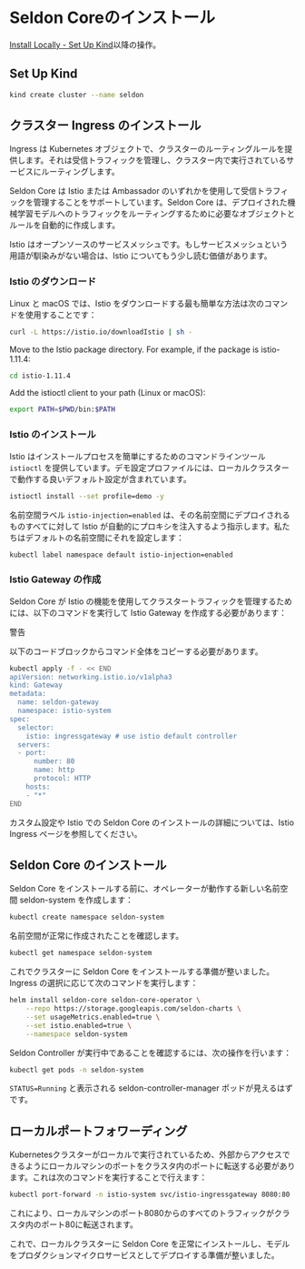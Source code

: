 # Seldon Coreのインストール

[Install Locally - Set Up Kind](https://docs.seldon.io/projects/seldon-core/en/latest/install/kind.html#set-up-kind)以降の操作。

## Set Up Kind

```bash
kind create cluster --name seldon
```

<!--
## Install Cluster Ingress

Ingress is a Kubernetes object that provides routing rules for your cluster. It manages the incomming traffic and routes it to the services running inside the cluster.

Seldon Core supports using either Istio or Ambassador to manage incomming traffic. Seldon Core automatically creates the objects and rules required to route traffic to your deployed machine learning models.

Istio is an open source service mesh. If the term service mesh is unfamiliar to you, it’s worth reading a little more about Istio.
-->

## クラスター Ingress のインストール

Ingress は Kubernetes オブジェクトで、クラスターのルーティングルールを提供します。それは受信トラフィックを管理し、クラスター内で実行されているサービスにルーティングします。

Seldon Core は Istio または Ambassador のいずれかを使用して受信トラフィックを管理することをサポートしています。Seldon Core は、デプロイされた機械学習モデルへのトラフィックをルーティングするために必要なオブジェクトとルールを自動的に作成します。

Istio はオープンソースのサービスメッシュです。もしサービスメッシュという用語が馴染みがない場合は、Istio についてもう少し読む価値があります。


<!--
### Download Istio

For Linux and macOS, the easiest way to download Istio is using the following command:
-->


### Istio のダウンロード

Linux と macOS では、Istio をダウンロードする最も簡単な方法は次のコマンドを使用することです：

```bash
curl -L https://istio.io/downloadIstio | sh -
```

Move to the Istio package directory. For example, if the package is istio-1.11.4:

```bash
cd istio-1.11.4
```

Add the istioctl client to your path (Linux or macOS):


```bash
export PATH=$PWD/bin:$PATH
```

<!--
### Install Istio

Istio provides a command line tool istioctl to make the installation process easy. The demo configuration profile has a good set of defaults that will work on your local cluster.
-->

### Istio のインストール

Istio はインストールプロセスを簡単にするためのコマンドラインツール `istioctl` を提供しています。デモ設定プロファイルには、ローカルクラスターで動作する良いデフォルト設定が含まれています。


```bash
istioctl install --set profile=demo -y
```

<!--
The namespace label istio-injection=enabled instructs Istio to automatically inject proxies alongside anything we deploy in that namespace. We’ll set it up for our default namespace:
-->
名前空間ラベル `istio-injection=enabled` は、その名前空間にデプロイされるものすべてに対して Istio が自動的にプロキシを注入するよう指示します。私たちはデフォルトの名前空間にそれを設定します：


```bash
kubectl label namespace default istio-injection=enabled
```

<!--
### Create Istio Gateway

In order for Seldon Core to use Istio’s features to manage cluster traffic, we need to create an Istio Gateway by running the following command:

Warning

You will need to copy the entire command from the code block below
-->

### Istio Gateway の作成

Seldon Core が Istio の機能を使用してクラスタートラフィックを管理するためには、以下のコマンドを実行して Istio Gateway を作成する必要があります：

警告

以下のコードブロックからコマンド全体をコピーする必要があります。


```bash
kubectl apply -f - << END
apiVersion: networking.istio.io/v1alpha3
kind: Gateway
metadata:
  name: seldon-gateway
  namespace: istio-system
spec:
  selector:
    istio: ingressgateway # use istio default controller
  servers:
  - port:
      number: 80
      name: http
      protocol: HTTP
    hosts:
    - "*"
END
```

<!--
For custom configuration and more details on installing seldon core with Istio please see the Istio Ingress page.
-->

<!--
## Install Seldon Core

Before we install Seldon Core, we’ll create a new namespace seldon-system for the operator to run in:

kubectl create namespace seldon-system
We’re now ready to install Seldon Core in our cluster. Run the following command for your choice of Ingress:
-->

カスタム設定や Istio での Seldon Core のインストールの詳細については、Istio Ingress ページを参照してください。

## Seldon Core のインストール

Seldon Core をインストールする前に、オペレーターが動作する新しい名前空間 seldon-system を作成します：

```bash
kubectl create namespace seldon-system
```

名前空間が正常に作成されたことを確認します。

```bash
kubectl get namespace seldon-system
```


これでクラスターに Seldon Core をインストールする準備が整いました。Ingress の選択に応じて次のコマンドを実行します：

```bash
helm install seldon-core seldon-core-operator \
    --repo https://storage.googleapis.com/seldon-charts \
    --set usageMetrics.enabled=true \
    --set istio.enabled=true \
    --namespace seldon-system
```

<!--
You can check that your Seldon Controller is running by doing:
-->
Seldon Controller が実行中であることを確認するには、次の操作を行います：

```bash
kubectl get pods -n seldon-system
```

<!--
You should see a seldon-controller-manager pod with STATUS=Running.
-->
`STATUS=Running` と表示される seldon-controller-manager ポッドが見えるはずです。

<!--
## Local Port Forwarding

Because your kubernetes cluster is running locally, we need to forward a port on your local machine to one in the cluster for us to be able to access it externally. You can do this by running:
-->
## ローカルポートフォワーディング

Kubernetesクラスターがローカルで実行されているため、外部からアクセスできるようにローカルマシンのポートをクラスタ内のポートに転送する必要があります。これは次のコマンドを実行することで行えます：


```bash
kubectl port-forward -n istio-system svc/istio-ingressgateway 8080:80
```
<!--
This will forward any traffic from port 8080 on your local machine to port 80 inside your cluster.

You have now successfully installed Seldon Core on a local cluster and are ready to start deploying models as production microservices.
-->
これにより、ローカルマシンのポート8080からのすべてのトラフィックがクラスタ内のポート80に転送されます。

これで、ローカルクラスターに Seldon Core を正常にインストールし、モデルをプロダクションマイクロサービスとしてデプロイする準備が整いました。
